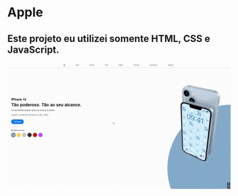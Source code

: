 <h1>Apple</h1>

<h2>Este projeto eu utilizei somente HTML, CSS e JavaScript.</h2>

<img src="https://github.com/lucasfreire9/apple/blob/main/assets/img/Projeto%20-%20Apple.gif" alt="desktop">
<br>

